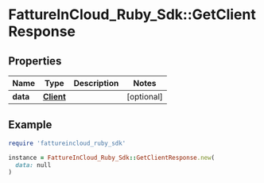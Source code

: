 # FattureInCloud_Ruby_Sdk::GetClientResponse

## Properties

| Name | Type | Description | Notes |
| ---- | ---- | ----------- | ----- |
| **data** | [**Client**](Client.md) |  | [optional] |

## Example

```ruby
require 'fattureincloud_ruby_sdk'

instance = FattureInCloud_Ruby_Sdk::GetClientResponse.new(
  data: null
)
```

